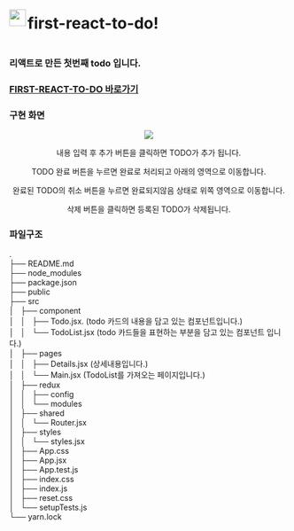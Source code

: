 <div style="display:flex; align-items: center;">
<img src="https://user-images.githubusercontent.com/58963027/232326249-c3dc4e87-a8e2-4dd8-84bc-a42e82e556d0.png" align="left" width="30px"/>
<h1>first-react-to-do!</h1></div>
<h3>리액트로 만든 첫번째 todo 입니다.</h3>

### [FIRST-REACT-TO-DO 바로가기](https://first-react-to-do.vercel.app/)

<h3>구현 화면</h3>
<p align="center"><img src="https://user-images.githubusercontent.com/58963027/232555325-0cbaba1a-d6e5-4828-bbc0-6b1f1469e7ee.gif"></p>
<p align="center">내용 입력 후 추가 버튼을 클릭하면 TODO가 추가 됩니다.</p>
<p align="center">TODO 완료 버튼을 누르면 완료로 처리되고 아래의 영역으로 이동합니다.</p>
<p align="center">완료된 TODO의 취소 버튼을 누르면 완료되지않음 상태로 위쪽 영역으로 이동합니다.</p>
<p align="center">삭제 버튼을 클릭하면 등록된 TODO가 삭제됩니다.</p>
</div>

### 파일구조
.<br/>
├── README.md<br/>
├── node_modules<br/>
├── package.json<br/>
├── public<br/>
├── src<br/>
│   ├── component<br/>
│   │   ├── Todo.jsx.     (todo 카드의 내용을 담고 있는 컴포넌트입니다.)<br/>
│   │   └── TodoList.jsx  (todo 카드들을 표현하는 부분을 담고 있는 컴포넌트 입니다.)<br/>
│   ├── pages<br/>
│   │   ├── Details.jsx   (상세내용입니다.)<br/>
│   │   └── Main.jsx      (TodoList를 가져오는 페이지입니다.)<br/>
│   ├── redux<br/>
│   │   ├── config<br/>
│   │   └── modules<br/>
│   ├── shared<br/>
│   │   └── Router.jsx<br/>
│   ├── styles<br/>
│   │   └── styles.jsx<br/>
│   ├── App.css<br/>
│   ├── App.jsx<br/>
│   ├── App.test.js<br/>
│   ├── index.css<br/>
│   ├── index.js<br/>
│   ├── reset.css<br/>
│   └── setupTests.js<br/>
└── yarn.lock<br/>
